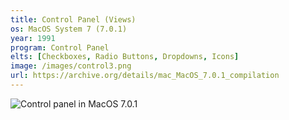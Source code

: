 ```yaml
---
title: Control Panel (Views)
os: MacOS System 7 (7.0.1)
year: 1991
program: Control Panel
elts: [Checkboxes, Radio Buttons, Dropdowns, Icons]
image: /images/control3.png
url: https://archive.org/details/mac_MacOS_7.0.1_compilation
---
```


![Control panel in MacOS 7.0.1](/images/control3.png)
